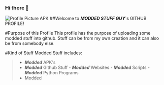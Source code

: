 ### Hi there 👋
![Profile Picture APK](https://encrypted-tbn0.gstatic.com/images?q=tbn:ANd9GcQHOIrpEnyNe7uOZ8h1h1F2Hm-bxBHgm8yfiCPlW9Dd7mWjSve1Ih4f0SgxgGbHeRshR5E&usqp=CAU)
##Welcome to **_MODDED STUFF GUY_**'s GITHUB PROFILE!

#Purpose of this Profile
This profile has the purpose of uploading some modded stuff into github. Stuff can be from my own creation and it can also be from somebody else.

#Kind of Stuff
Modded Stuff includes:
  > - ***Modded*** APK's
  > - ***Modded*** Github Stuff
      - ***Modded*** Websites
      - ***Modded*** Scripts
      - ***Modded*** Python Programs
  > - Modded 
